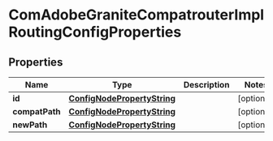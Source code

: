 
# ComAdobeGraniteCompatrouterImplRoutingConfigProperties

## Properties
Name | Type | Description | Notes
------------ | ------------- | ------------- | -------------
**id** | [**ConfigNodePropertyString**](ConfigNodePropertyString.md) |  |  [optional]
**compatPath** | [**ConfigNodePropertyString**](ConfigNodePropertyString.md) |  |  [optional]
**newPath** | [**ConfigNodePropertyString**](ConfigNodePropertyString.md) |  |  [optional]



